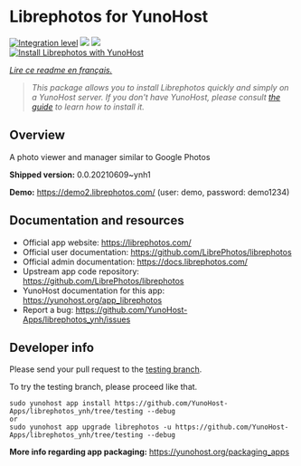 <!--
N.B.: This README was automatically generated by https://github.com/YunoHost/apps/tree/master/tools/README-generator
It shall NOT be edited by hand.
-->

# Librephotos for YunoHost

[![Integration level](https://dash.yunohost.org/integration/librephotos.svg)](https://dash.yunohost.org/appci/app/librephotos) ![](https://ci-apps.yunohost.org/ci/badges/librephotos.status.svg) ![](https://ci-apps.yunohost.org/ci/badges/librephotos.maintain.svg)  
[![Install Librephotos with YunoHost](https://install-app.yunohost.org/install-with-yunohost.svg)](https://install-app.yunohost.org/?app=librephotos)

*[Lire ce readme en français.](./README_fr.md)*

> *This package allows you to install Librephotos quickly and simply on a YunoHost server.
If you don't have YunoHost, please consult [the guide](https://yunohost.org/#/install) to learn how to install it.*

## Overview

A photo viewer and manager similar to Google Photos

**Shipped version:** 0.0.20210609~ynh1

**Demo:** https://demo2.librephotos.com/ (user: demo, password: demo1234)

## Documentation and resources

* Official app website: https://librephotos.com/
* Official user documentation: https://github.com/LibrePhotos/librephotos
* Official admin documentation: https://docs.librephotos.com/
* Upstream app code repository: https://github.com/LibrePhotos/librephotos
* YunoHost documentation for this app: https://yunohost.org/app_librephotos
* Report a bug: https://github.com/YunoHost-Apps/librephotos_ynh/issues

## Developer info

Please send your pull request to the [testing branch](https://github.com/YunoHost-Apps/librephotos_ynh/tree/testing).

To try the testing branch, please proceed like that.
```
sudo yunohost app install https://github.com/YunoHost-Apps/librephotos_ynh/tree/testing --debug
or
sudo yunohost app upgrade librephotos -u https://github.com/YunoHost-Apps/librephotos_ynh/tree/testing --debug
```

**More info regarding app packaging:** https://yunohost.org/packaging_apps